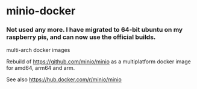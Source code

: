 
# minio-docker

### Not used any more.  I have migrated to 64-bit ubuntu on my raspberry pis, and can now use the official builds.

multi-arch docker images 

Rebuild of https://github.com/minio/minio as a multiplatform docker image for amd64, arm64 and arm.

See also https://hub.docker.com/r/minio/minio





